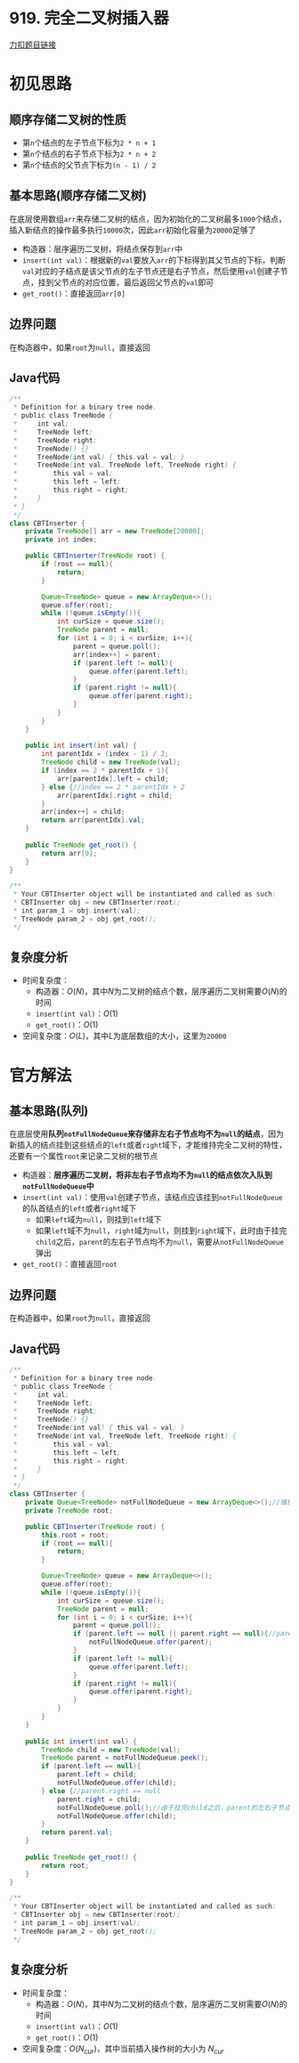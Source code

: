 # 919. 完全二叉树插入器

[力扣题目链接](https://leetcode-cn.com/problems/complete-binary-tree-inserter/)


# 初见思路

## 顺序存储二叉树的性质

- 第`n`个结点的左子节点下标为`2 * n + 1`
- 第`n`个结点的右子节点下标为`2 * n + 2`
- 第`n`个结点的父节点下标为`(n - 1) / 2`

## 基本思路(顺序存储二叉树)

在底层使用数组`arr`来存储二叉树的结点，因为初始化的二叉树最多`1000`个结点，插入新结点的操作最多执行`10000`次，因此`arr`初始化容量为`20000`足够了

- 构造器：层序遍历二叉树，将结点保存到`arr`中
- `insert(int val)`：根据新的`val`要放入`arr`的下标得到其父节点的下标，判断`val`对应的子结点是该父节点的左子节点还是右子节点，然后使用`val`创建子节点，挂到父节点的对应位置，最后返回父节点的`val`即可
- `get_root()`：直接返回`arr[0]`

## 边界问题

在构造器中，如果`root`为`null`，直接返回

## Java代码
```java
/**
 * Definition for a binary tree node.
 * public class TreeNode {
 *     int val;
 *     TreeNode left;
 *     TreeNode right;
 *     TreeNode() {}
 *     TreeNode(int val) { this.val = val; }
 *     TreeNode(int val, TreeNode left, TreeNode right) {
 *         this.val = val;
 *         this.left = left;
 *         this.right = right;
 *     }
 * }
 */
class CBTInserter {
    private TreeNode[] arr = new TreeNode[20000];
    private int index;

    public CBTInserter(TreeNode root) {
        if (root == null){
            return;
        }

        Queue<TreeNode> queue = new ArrayDeque<>();
        queue.offer(root);
        while (!queue.isEmpty()){
            int curSize = queue.size();
            TreeNode parent = null;
            for (int i = 0; i < curSize; i++){
                parent = queue.poll();
                arr[index++] = parent;
                if (parent.left != null){
                    queue.offer(parent.left);
                }
                if (parent.right != null){
                    queue.offer(parent.right);
                }
            }
        }
    }
    
    public int insert(int val) {
        int parentIdx = (index - 1) / 2;
        TreeNode child = new TreeNode(val);
        if (index == 2 * parentIdx + 1){
            arr[parentIdx].left = child;
        } else {//index == 2 * parentIdx + 2
            arr[parentIdx].right = child;
        }
        arr[index++] = child;
        return arr[parentIdx].val;
    }
    
    public TreeNode get_root() {
        return arr[0];
    }
}

/**
 * Your CBTInserter object will be instantiated and called as such:
 * CBTInserter obj = new CBTInserter(root);
 * int param_1 = obj.insert(val);
 * TreeNode param_2 = obj.get_root();
 */
```

## 复杂度分析
- 时间复杂度：
	- 构造器：$O(N)$，其中$N$为二叉树的结点个数，层序遍历二叉树需要$O(N)$的时间
	- `insert(int val)`：$O(1)$
	- `get_root()`：$O(1)$
- 空间复杂度：$O(L)$，其中$L$为底层数组的大小，这里为`20000`


# 官方解法

## 基本思路(队列)

在底层使用<strong>队列`notFullNodeQueue`来存储非左右子节点均不为`null`的结点</strong>，因为新插入的结点挂到这些结点的`left`或者`right`域下，才能维持完全二叉树的特性，还要有一个属性`root`来记录二叉树的根节点

- 构造器：<strong>层序遍历二叉树，将非左右子节点均不为`null`的结点依次入队到`notFullNodeQueue`中</strong>
- `insert(int val)`：使用`val`创建子节点，该结点应该挂到`notFullNodeQueue`的队首结点的`left`或者`right`域下
	- 如果`left`域为`null`，则挂到`left`域下
	- 如果`left`域不为`null`，`right`域为`null`，则挂到`right`域下，此时由于挂完`child`之后，`parent`的左右子节点均不为`null`，需要从`notFullNodeQueue`弹出
- `get_root()`：直接返回`root`

## 边界问题

在构造器中，如果`root`为`null`，直接返回

## Java代码
```java
/**
 * Definition for a binary tree node.
 * public class TreeNode {
 *     int val;
 *     TreeNode left;
 *     TreeNode right;
 *     TreeNode() {}
 *     TreeNode(int val) { this.val = val; }
 *     TreeNode(int val, TreeNode left, TreeNode right) {
 *         this.val = val;
 *         this.left = left;
 *         this.right = right;
 *     }
 * }
 */
class CBTInserter {
    private Queue<TreeNode> notFullNodeQueue = new ArrayDeque<>();//维护非左右子节点均不为null的结点
    private TreeNode root;

    public CBTInserter(TreeNode root) {
        this.root = root;
        if (root == null){
            return;
        }

        Queue<TreeNode> queue = new ArrayDeque<>();
        queue.offer(root);
        while (!queue.isEmpty()){
            int curSize = queue.size();
            TreeNode parent = null;
            for (int i = 0; i < curSize; i++){
                parent = queue.poll();
                if (parent.left == null || parent.right == null){//parent不是左右子节点均不为null的结点
                    notFullNodeQueue.offer(parent);
                }
                if (parent.left != null){
                    queue.offer(parent.left);
                }
                if (parent.right != null){
                    queue.offer(parent.right);
                }
            }
        }
    }
    
    public int insert(int val) {
        TreeNode child = new TreeNode(val);
        TreeNode parent = notFullNodeQueue.peek();
        if (parent.left == null){
            parent.left = child;
            notFullNodeQueue.offer(child);
        } else {//parent.right == null
            parent.right = child;
            notFullNodeQueue.poll();//由于挂完child之后，parent的左右子节点均不为null，需要从notFullNodeQueue弹出
            notFullNodeQueue.offer(child);
        }
        return parent.val;
    }
    
    public TreeNode get_root() {
        return root;
    }
}

/**
 * Your CBTInserter object will be instantiated and called as such:
 * CBTInserter obj = new CBTInserter(root);
 * int param_1 = obj.insert(val);
 * TreeNode param_2 = obj.get_root();
 */
```

## 复杂度分析
- 时间复杂度：
	- 构造器：$O(N)$，其中$N$为二叉树的结点个数，层序遍历二叉树需要$O(N)$的时间
	- `insert(int val)`：$O(1)$
	- `get_root()`：$O(1)$
- 空间复杂度：$O(N_{cur})$，其中当前插入操作树的大小为 $N_{cur}$